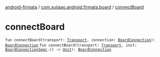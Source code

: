 [android-firmata](../index.md) / [com.xujiaao.android.firmata.board](index.md) / [connectBoard](./connect-board.md)

# connectBoard

`fun connectBoard(transport: `[`Transport`](../com.xujiaao.android.firmata.transport/-transport/index.md)`, connection: `[`BoardConnection`](-board-connection/index.md)`): `[`BoardConnection`](-board-connection/index.md)
`fun connectBoard(transport: `[`Transport`](../com.xujiaao.android.firmata.transport/-transport/index.md)`, init: `[`BoardConnectionSpec`](-board-connection-spec/index.md)`.() -> `[`Unit`](https://kotlinlang.org/api/latest/jvm/stdlib/kotlin/-unit/index.html)`): `[`BoardConnection`](-board-connection/index.md)
